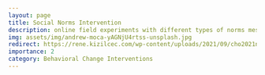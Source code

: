 ```yaml
---
layout: page
title: Social Norms Intervention
description: online field experiments with different types of norms messages
img: assets/img/andrew-moca-yAGNjU4rtss-unsplash.jpg
redirect: https://rene.kizilcec.com/wp-content/uploads/2021/09/cho2021norms.pdf
importance: 2
category: Behavioral Change Interventions
---
```

